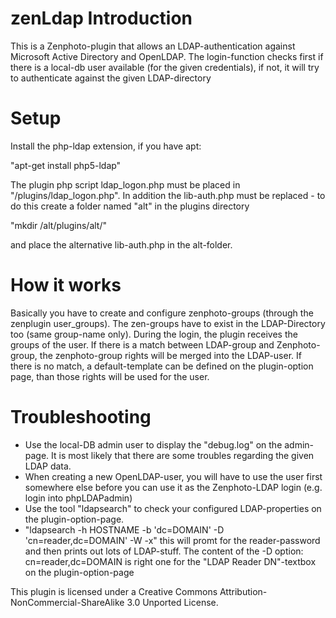 zenLdap Introduction
====================
This is a Zenphoto-plugin that allows an LDAP-authentication against Microsoft Active Directory and OpenLDAP.
The login-function checks first if there is a local-db user available (for the given credentials), if not, it will try to authenticate against the given LDAP-directory

Setup
=====
Install the php-ldap extension, if you have apt:

 "apt-get install php5-ldap"
 
The plugin php script ldap_logon.php must be placed in "<zenphoto-directory>/plugins/ldap_logon.php".
In addition the lib-auth.php must be replaced - to do this create a folder named "alt" in the plugins directory

 "mkdir <zenphoto-directory>/alt/plugins/alt/"
 
and place the alternative lib-auth.php in the alt-folder.

How it works
============
Basically you have to create and configure zenphoto-groups (through the zenplugin user_groups).
The zen-groups have to exist in the LDAP-Directory too (same group-name only).
During the login, the plugin receives the groups of the user. If there is a match between LDAP-group and Zenphoto-group, the zenphoto-group rights will be merged into the LDAP-user.
If there is no match, a default-template can be defined on the plugin-option page, than those rights will be used for the user.

Troubleshooting
===============
* Use the local-DB admin user to display the "debug.log" on the admin-page. It is most likely that there are some troubles regarding the given LDAP data.
* When creating a new OpenLDAP-user, you will have to use the user first somewhere else before you can use it as the Zenphoto-LDAP login (e.g. login into phpLDAPadmin)
* Use the tool "ldapsearch" to check your configured LDAP-properties on the plugin-option-page.
* "ldapsearch -h HOSTNAME -b 'dc=DOMAIN' -D 'cn=reader,dc=DOMAIN' -W -x" this will promt for the reader-password and then prints out lots of LDAP-stuff. The content of the -D option: cn=reader,dc=DOMAIN is right one for the "LDAP Reader DN"-textbox on the plugin-option-page

This plugin is licensed under a Creative Commons Attribution-NonCommercial-ShareAlike 3.0 Unported License.
